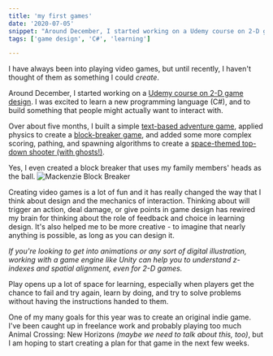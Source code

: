 ```yaml
---
title: 'my first games'
date: '2020-07-05'
snippet: "Around December, I started working on a Udemy course on 2-D game design. I was excited to learn a new programming language (C#), and to build something that people might actually want to interact with."
tags: ['game design', 'C#', 'learning']

---
```

I have always been into playing video games, but until recently, I haven't thought of them as something I could *create*. 

Around December, I started working on a [Udemy course on 2-D game design](https://www.udemy.com/course/unitycourse/learn/lecture/10248514). I was excited to learn a new programming language (C#), and to build something that people might actually want to interact with.

Over about five months, I built a simple [text-based adventure game](https://unitygameslzm.s3.us-east-2.amazonaws.com/ReedsStreetToast/index.html), applied physics to create a [block-breaker game](https://unitygameslzm.s3.us-east-2.amazonaws.com/blockbreaker/index.html), and added some more complex scoring, pathing, and spawning algorithms to create a [space-themed top-down shooter (with ghosts!)](https://s3.console.aws.amazon.com/s3/object/unitygameslzm/TheSkyIsHaunted/index.html). 

Yes, I even created a block breaker that uses my family members' heads as the ball.
![Mackenzie Block Breaker](https://unitygameslzm.s3.us-east-2.amazonaws.com/MackenzieBlockBreaker720/homescreen.png)

Creating video games is a lot of fun and it has really changed the way that I think about design and the mechanics of interaction. Thinking about will trigger an action, deal damage, or give points in game design has rewired my brain for thinking about the role of feedback and choice in learning design. It's also helped me to be more creative - to imagine that nearly anything is possible, as long as you can design it. 

_If you're looking to get into animations or any sort of digital illustration, working with a game engine like Unity can help you to understand z-indexes and spatial alignment, even for 2-D games._

Play opens up a lot of space for learning, especially when players get the chance to fail and try again, learn by doing, and try to solve problems without having the instructions handed to them. 

One of my many goals for this year was to create an original indie game. I've been caught up in freelance work and probably playing too much Animal Crossing: New Horizons _(maybe we need to talk about this, too)_, but I am hoping to start creating a plan for that game in the next few weeks. 